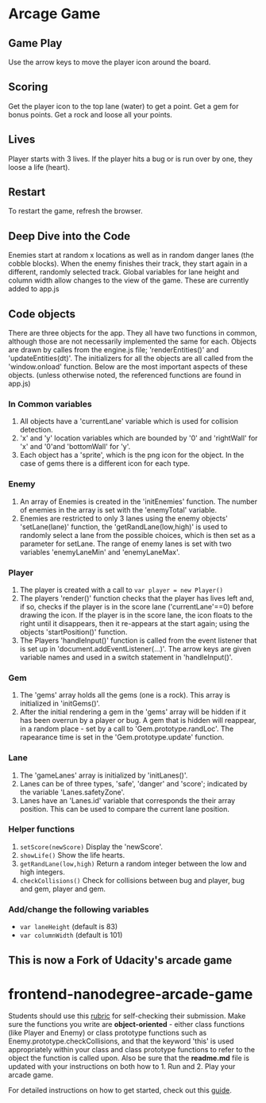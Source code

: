 # Arcage Game
## Game Play
Use the arrow keys to move the player icon around the board.
## Scoring
Get the player icon to the top lane (water) to get a point.  Get a gem for bonus points.  Get a rock and loose all your points.
## Lives
Player starts with 3 lives. If the player hits a bug or is run over by one, they loose a life (heart).
## Restart
To restart the game, refresh the browser.

## Deep Dive into the Code
Enemies start at random x locations as well as in random danger lanes (the cobble blocks). When the enemy finishes their track, they start again in a different, randomly selected track.
Global variables for lane height and column width allow changes to the view of the game.  These are currently added to app.js  
## Code objects
There are three objects for the app.  They all have two functions in common, although those are not necessarily implemented the same for each. Objects are drawn by calles from the engine.js file; 'renderEntities()' and 'updateEntities(dt)'.  The initializers for all the objects are all called from the 'window.onload' function.
Below are the most important aspects of these objects. (unless otherwise noted, the referenced functions are found in app.js)

### In Common variables
1. All objects have a 'currentLane' variable which is used for collision detection.
2. 'x' and 'y' location variables which are bounded by '0' and 'rightWall' for 'x' and '0'and 'bottomWall' for 'y'.  
3. Each object has a 'sprite', which is the png icon for the object.  In the case of gems there is a different icon for each type.

### Enemy
1. An array of Enemies is created in the 'initEnemies' function.  The number of enemies in the array is set with the 'enemyTotal' variable.
2. Enemies are restricted to only 3 lanes using the enemy objects' 'setLane(lane)' function, the 'getRandLane(low,high)' is used to randomly select a lane from the possible choices, which is then set as a parameter for setLane.  The range of enemy lanes is set with two variables 'enemyLaneMin' and 'enemyLaneMax'.

### Player
1. The player is created with a call to `var player = new Player()`
2. The players 'render()' function checks that the player has lives left and, if so, checks if the player is in the score lane ('currentLane'==0) before drawing the icon.  If the player is in the score lane, the icon floats to the right until it disappears, then it re-appears at the start again; using the objects 'startPosition()' function.
3. The Players 'handleInput()' function is called from the event listener that is set up in 'document.addEventListener(...)'.  The arrow keys are given variable names and used in a switch statement in 'handleInput()'.

### Gem
1. The 'gems' array holds all the gems (one is a rock).  This array is initialized in 'initGems()'.
2. After the initial rendering a gem in the 'gems' array will be hidden if it has been overrun by a player or bug.  A gem that is hidden will reappear, in a random place - set by a call to 'Gem.prototype.randLoc'.  The rapearance time is set in the 'Gem.prototype.update' function.

### Lane
1. The 'gameLanes' array is initialized by 'initLanes()'.
2. Lanes can be of three types, 'safe', 'danger' and 'score'; indicated by the variable 'Lanes.safetyZone'.
3. Lanes have an 'Lanes.id' variable that corresponds the their array position.  This can be used to compare the current lane position.

### Helper functions
1. `setScore(newScore)` Display the 'newScore'.
2. `showLife()` Show the life hearts.
3. `getRandLane(low,high)` Return a random integer between the low and high integers.
4. `checkCollisions()`  Check for collisions between bug and player, bug and gem, player and gem.


### Add/change the following variables  
* `var laneHeight` (default is 83)
* `var columnWidth` (default is 101)

## This is now a Fork of Udacity's arcade game
frontend-nanodegree-arcade-game
===============================

Students should use this [rubric](https://review.udacity.com/#!/projects/2696458597/rubric) for self-checking their submission. Make sure the functions you write are **object-oriented** - either class functions (like Player and Enemy) or class prototype functions such as Enemy.prototype.checkCollisions, and that the keyword 'this' is used appropriately within your class and class prototype functions to refer to the object the function is called upon. Also be sure that the **readme.md** file is updated with your instructions on both how to 1. Run and 2. Play your arcade game.

For detailed instructions on how to get started, check out this [guide](https://docs.google.com/document/d/1v01aScPjSWCCWQLIpFqvg3-vXLH2e8_SZQKC8jNO0Dc/pub?embedded=true).
